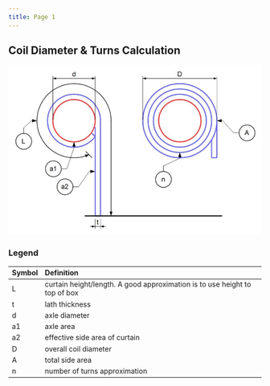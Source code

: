 ```yaml
---
title: Page 1
---
```


## Coil Diameter & Turns Calculation

![image](./assets/coil-calc.jpg)

### Legend

| Symbol | Definition                                                                 |
| :----- | :------------------------------------------------------------------------- |
| L      | curtain height/length. A good approximation is to use height to top of box |
| t      | lath thickness                                                             |
| d      | axle diameter                                                              |
| a1     | axle area                                                                  |
| a2     | effective side area of curtain                                             |
| D      | overall coil diameter                                                      |
| A      | total side area                                                            |
| n      | number of turns approximation                                              |
